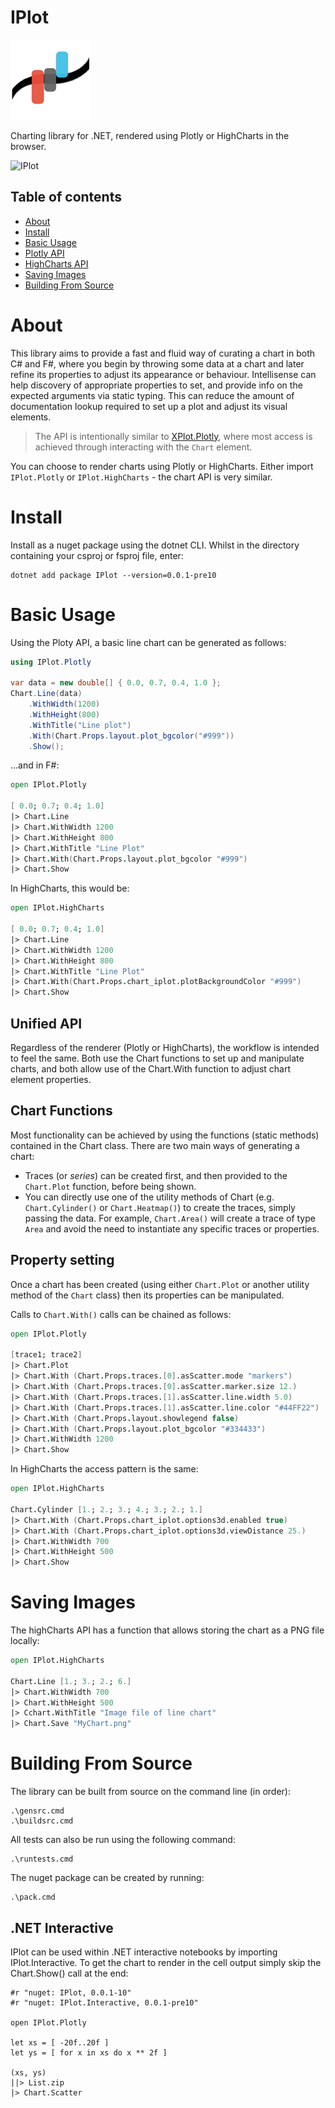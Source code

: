# IPlot

![IPlot](https://github.com/malisimo/IPlot/raw/main/Icon.png)

Charting library for .NET, rendered using Plotly or HighCharts in the browser.


![IPlot](https://user-images.githubusercontent.com/24556021/101267338-64526e80-374f-11eb-9eec-ba6804b7c51d.png)

## Table of contents

- [About](#about)
- [Install](#install)
- [Basic Usage](#basic-usage)
- [Plotly API](https://github.com/malisimo/iplot/blob/master/src/IPlot.Plotly/ReadMe.md)
- [HighCharts API](https://github.com/malisimo/iplot/blob/master/src/IPlot.HighCharts/ReadMe.md)
- [Saving Images](#saving-images)
- [Building From Source](#building-from-source)

# About

This library aims to provide a fast and fluid way of curating a chart in both C# and F#, where you begin by throwing some data at a chart and later refine its properties to adjust its appearance or behaviour.  Intellisense can help discovery of appropriate properties to set, and provide info on the expected arguments via static typing.  This can reduce the amount of documentation lookup required to set up a plot and adjust its visual elements.

> The API is intentionally similar to [XPlot.Plotly](https://fslab.org/XPlot/), where most access is achieved through interacting with the ```Chart``` element.

You can choose to render charts using Plotly or HighCharts. Either import ```IPlot.Plotly``` or ```IPlot.HighCharts``` - the chart API is very similar.

# Install

Install as a nuget package using the dotnet CLI.  Whilst in the directory containing your csproj or fsproj file, enter:

```
dotnet add package IPlot --version=0.0.1-pre10
```

# Basic Usage

Using the Ploty API, a basic line chart can be generated as follows:

```csharp
using IPlot.Plotly

var data = new double[] { 0.0, 0.7, 0.4, 1.0 };
Chart.Line(data)
    .WithWidth(1200)
    .WithHeight(800)
    .WithTitle("Line plot")
    .With(Chart.Props.layout.plot_bgcolor("#999"))
    .Show();
```

...and in F#:

```fsharp
open IPlot.Plotly

[ 0.0; 0.7; 0.4; 1.0]
|> Chart.Line
|> Chart.WithWidth 1200
|> Chart.WithHeight 800
|> Chart.WithTitle "Line Plot"
|> Chart.With(Chart.Props.layout.plot_bgcolor "#999")
|> Chart.Show
```

In HighCharts, this would be:

```fsharp
open IPlot.HighCharts

[ 0.0; 0.7; 0.4; 1.0]
|> Chart.Line
|> Chart.WithWidth 1200
|> Chart.WithHeight 800
|> Chart.WithTitle "Line Plot"
|> Chart.With(Chart.Props.chart_iplot.plotBackgroundColor "#999")
|> Chart.Show
```

## Unified API

Regardless of the renderer (Plotly or HighCharts), the workflow is intended to feel the same.  Both use the Chart functions to set up and manipulate charts, and both allow use of the Chart.With function to adjust chart element properties.

## Chart Functions

Most functionality can be achieved by using the functions (static methods) contained in the Chart class.  There are two main ways of generating a chart:

* Traces (or *series*) can be created first, and then provided to the ```Chart.Plot``` function, before being shown.
* You can directly use one of the utility methods of Chart (e.g. ```Chart.Cylinder()``` or ```Chart.Heatmap()```) to create the traces, simply passing the data.  For example, ```Chart.Area()``` will create a trace of type ```Area``` and avoid the need to instantiate any specific traces or properties.

## Property setting

Once a chart has been created (using either ```Chart.Plot``` or another utility method of the ```Chart``` class) then its properties can be manipulated.


Calls to ```Chart.With()``` calls can be chained as follows:

```fsharp
open IPlot.Plotly

[trace1; trace2]
|> Chart.Plot
|> Chart.With (Chart.Props.traces.[0].asScatter.mode "markers")
|> Chart.With (Chart.Props.traces.[0].asScatter.marker.size 12.)
|> Chart.With (Chart.Props.traces.[1].asScatter.line.width 5.0)
|> Chart.With (Chart.Props.traces.[1].asScatter.line.color "#44FF22")
|> Chart.With (Chart.Props.layout.showlegend false)
|> Chart.With (Chart.Props.layout.plot_bgcolor "#334433")
|> Chart.WithWidth 1200
|> Chart.Show
```

In HighCharts the access pattern is the same:

```fsharp
open IPlot.HighCharts

Chart.Cylinder [1.; 2.; 3.; 4.; 3.; 2.; 1.]
|> Chart.With (Chart.Props.chart_iplot.options3d.enabled true)
|> Chart.With (Chart.Props.chart_iplot.options3d.viewDistance 25.)
|> Chart.WithWidth 700
|> Chart.WithHeight 500
|> Chart.Show
```

# Saving Images

The highCharts API has a function that allows storing the chart as a PNG file locally:

```fsharp
open IPlot.HighCharts

Chart.Line [1.; 3.; 2.; 6.]
|> Chart.WithWidth 700
|> Chart.WithHeight 500
|> Cchart.WithTitle "Image file of line chart"
|> Chart.Save "MyChart.png"
```

# Building From Source

The library can be built from source on the command line (in order):

```
.\gensrc.cmd
.\buildsrc.cmd
```

All tests can also be run using the following command:

```
.\runtests.cmd
```

The nuget package can be created by running:

```
.\pack.cmd
```

## .NET Interactive

IPlot can be used within .NET interactive notebooks by importing IPlot.Interactive.
To get the chart to render in the cell output simply skip the Chart.Show() call at the end:

```
#r "nuget: IPlot, 0.0.1-10"
#r "nuget: IPlot.Interactive, 0.0.1-pre10"

open IPlot.Plotly

let xs = [ -20f..20f ]
let ys = [ for x in xs do x ** 2f ]

(xs, ys)
||> List.zip
|> Chart.Scatter
```
